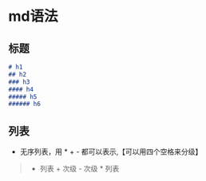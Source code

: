 #   md语法
##  标题
```md
# h1
## h2
### h3
#### h4
##### h5
###### h6
```
##  列表
*   无序列表，用 * + - 都可以表示,【可以用四个空格来分级】
>   * 列表
    + 次级
    - 次级
    * 列表